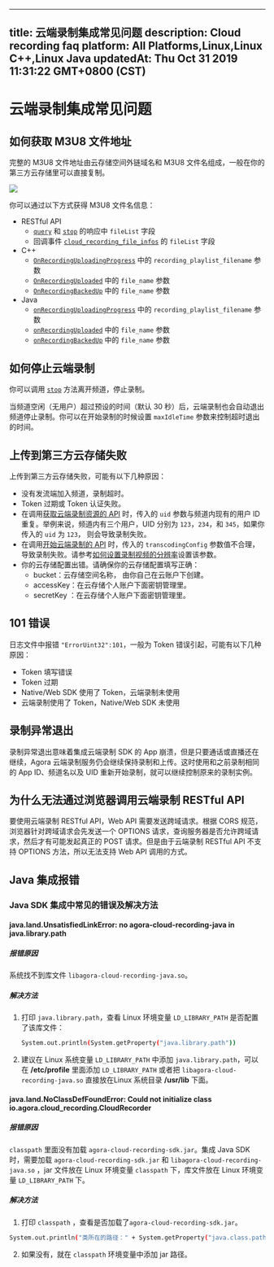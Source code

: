 
---
title: 云端录制集成常见问题
description: Cloud recording faq
platform: All Platforms,Linux,Linux C++,Linux Java
updatedAt: Thu Oct 31 2019 11:31:22 GMT+0800 (CST)
---
# 云端录制集成常见问题
## 如何获取 M3U8 文件地址

完整的 M3U8 文件地址由云存储空间外链域名和 M3U8 文件名组成，一般在你的第三方云存储里可以直接复制。

![](https://web-cdn.agora.io/docs-files/1561621201492)

你可以通过以下方式获得 M3U8 文件名信息：

- RESTful API
  - [`query`](../../cn/cloud-recording/cloud_recording_api_rest.md) 和 [`stop`](../../cn/cloud-recording/cloud_recording_api_rest.md) 的响应中 `fileList` 字段
  - 回调事件 [`cloud_recording_file_infos`](../../cn/cloud-recording/cloud_recording_callback_rest.md) 的 `fileList` 字段
- C++
  - [`OnRecordingUploadingProgress`](../../cn/cloud-recording/cloud_recording_api.md) 中的 `recording_playlist_filename` 参数
  - [`OnRecordingUploaded`](../../cn/cloud-recording/cloud_recording_api.md) 中的 `file_name` 参数
  - [`OnRecordingBackedUp`](../../cn/cloud-recording/cloud_recording_api.md) 中的 `file_name` 参数
- Java
  - [`onRecordingUploadingProgress`](../../cn/cloud-recording/cloud_recording_api_java.md) 中的 `recording_playlist_filename` 参数
  - [`onRecordingUploaded`](../../cn/cloud-recording/cloud_recording_api_java.md) 中的 `file_name` 参数
  - [`onRecordingBackedUp`](../../cn/cloud-recording/cloud_recording_api_java.md) 中的 `file_name` 参数

## 如何停止云端录制

你可以调用  [`stop`](../../cn/faqs/cloud_recording_api_rest.md) 方法离开频道，停止录制。

当频道空闲（无用户）超过预设的时间（默认 30 秒）后，云端录制也会自动退出频道停止录制。你可以在开始录制的时候设置 `maxIdleTime` 参数来控制超时退出的时间。

## 上传到第三方云存储失败

上传到第三方云存储失败，可能有以下几种原因：
  - 没有发流端加入频道，录制超时。
  - Token 过期或 Token 认证失败。
  - 在调用[获取云端录制资源的 API](https://docs.agora.io/cn/cloud-recording/cloud_recording_api_rest?platform=All%20Platforms#a-nameacquirea%E8%8E%B7%E5%8F%96%E4%BA%91%E7%AB%AF%E5%BD%95%E5%88%B6%E8%B5%84%E6%BA%90%E7%9A%84-api) 时，传入的 `uid` 参数与频道内现有的用户 ID 重复。举例来说，频道内有三个用户，UID 分别为 `123`，`234`，和 `345`，如果你传入的 `uid` 为 `123`， 则会导致录制失败。
  - 在调用[开始云端录制的 API](https://docs.agora.io/cn/cloud-recording/cloud_recording_api_rest?platform=All%20Platforms#a-namestarta开始云端录制的-api) 时，传入的 `transcodingConfig` 参数值不合理，导致录制失败。请参考[如何设置录制视频的分辨率](https://docs.agora.io/cn/faq/recording_video_profile)设置该参数。
  - 你的云存储配置出错。请确保你的云存储配置填写正确：
    - bucket：云存储空间名称， 由你自己在云账户下创建。
    - accessKey：在云存储个人账户下面密钥管理里。
    - secretKey ：在云存储个人账户下面密钥管理里。

## 101 错误

日志文件中报错 `"ErrorUint32":101`，一般为 Token 错误引起，可能有以下几种原因：

- Token 填写错误
- Token 过期
- Native/Web SDK 使用了 Token，云端录制未使用
- 云端录制使用了 Token，Native/Web SDK 未使用

## 录制异常退出

录制异常退出意味着集成云端录制 SDK 的 App 崩溃，但是只要通话或直播还在继续，Agora 云端录制服务仍会继续保持录制和上传。这时使用和之前录制相同的 App ID、频道名以及 UID 重新开始录制，就可以继续控制原来的录制实例。


## 为什么无法通过浏览器调用云端录制 RESTful API
要使用云端录制 RESTful API，Web API 需要发送跨域请求。根据 CORS 规范，浏览器针对跨域请求会先发送一个 OPTIONS 请求，查询服务器是否允许跨域请求，然后才有可能发起真正的 POST 请求。但是由于云端录制 RESTful API 不支持 OPTIONS 方法，所以无法支持 Web API 调用的方式。

## Java 集成报错

### Java SDK 集成中常见的错误及解决方法

#### java.land.UnsatisfiedLinkError: no agora-cloud-recording-java in java.library.path

##### **报错原因**

系统找不到库文件 `libagora-cloud-recording-java.so`。

##### **解决方法**

1. 打印  `java.library.path`，查看 Linux 环境变量 `LD_LIBRARY_PATH` 是否配置了该库文件：

   ```bash
   System.out.println(System.getProperty("java.library.path"))
   ```

2. 建议在 Linux 系统变量 `LD_LIBRARY_PATH` 中添加 `java.library.path`，可以在 **/etc/profile** 里面添加 `LD_LIBRARY_PATH` 或者把 `libagora-cloud-recording-java.so` 直接放在Linux 系统目录 **/usr/lib** 下面。

#### java.land.NoClassDefFoundError: Could not initialize class io.agora.cloud_recording.CloudRecorder

##### **报错原因**

`classpath` 里面没有加载 `agora-cloud-recording-sdk.jar`。集成 Java SDK 时，需要加载 `agora-cloud-recording-sdk.jar` 和  `libagora-cloud-recording-java.so` ，jar 文件放在 Linux 环境变量 `classpath` 下，库文件放在 Linux 环境变量 `LD_LIBRARY_PATH` 下。

##### **解决方法**

1. 打印 `classpath` ，查看是否加载了`agora-cloud-recording-sdk.jar`。

```bash
System.out.println("类所在的路径：" + System.getProperty("java.class.path"));
```

2. 如果没有，就在 `classpath` 环境变量中添加 jar 路径。
